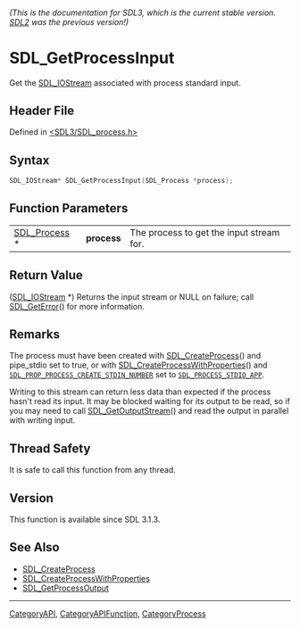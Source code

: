 ###### (This is the documentation for SDL3, which is the current stable version. [SDL2](https://wiki.libsdl.org/SDL2/) was the previous version!)
# SDL_GetProcessInput

Get the [SDL_IOStream](SDL_IOStream) associated with process standard input.

## Header File

Defined in [<SDL3/SDL_process.h>](https://github.com/libsdl-org/SDL/blob/main/include/SDL3/SDL_process.h)

## Syntax

```c
SDL_IOStream* SDL_GetProcessInput(SDL_Process *process);
```

## Function Parameters

|                              |             |                                          |
| ---------------------------- | ----------- | ---------------------------------------- |
| [SDL_Process](SDL_Process) * | **process** | The process to get the input stream for. |

## Return Value

([SDL_IOStream](SDL_IOStream) *) Returns the input stream or NULL on
failure; call [SDL_GetError](SDL_GetError)() for more information.

## Remarks

The process must have been created with
[SDL_CreateProcess](SDL_CreateProcess)() and pipe_stdio set to true, or
with [SDL_CreateProcessWithProperties](SDL_CreateProcessWithProperties)()
and
[`SDL_PROP_PROCESS_CREATE_STDIN_NUMBER`](SDL_PROP_PROCESS_CREATE_STDIN_NUMBER)
set to [`SDL_PROCESS_STDIO_APP`](SDL_PROCESS_STDIO_APP).

Writing to this stream can return less data than expected if the process
hasn't read its input. It may be blocked waiting for its output to be read,
so if you may need to call [SDL_GetOutputStream](SDL_GetOutputStream)() and
read the output in parallel with writing input.

## Thread Safety

It is safe to call this function from any thread.

## Version

This function is available since SDL 3.1.3.

## See Also

- [SDL_CreateProcess](SDL_CreateProcess)
- [SDL_CreateProcessWithProperties](SDL_CreateProcessWithProperties)
- [SDL_GetProcessOutput](SDL_GetProcessOutput)

----
[CategoryAPI](CategoryAPI), [CategoryAPIFunction](CategoryAPIFunction), [CategoryProcess](CategoryProcess)

